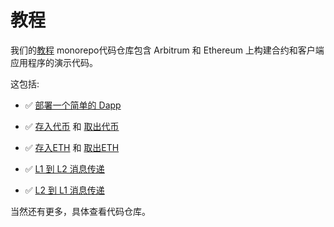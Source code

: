 # 教程

我们的[教程](https://github.com/OffchainLabs/arbitrum-tutorials)
monorepo代码仓库包含 Arbitrum 和 Ethereum
上构建合约和客户端应用程序的演示代码。

这包括:

- ✅ [部署一个简单的 Dapp](https://github.com/OffchainLabs/arbitrum-tutorials/tree/master/packages/demo-dapp-pet-shop)
  
  
- ✅
  [存入代币](https://github.com/OffchainLabs/arbitrum-tutorials/tree/master/packages/token-deposit)
  和 [取出代币](https://github.com/OffchainLabs/arbitrum-tutorials/tree/master/packages/token-withdraw)
  
  
- ✅
  [存入ETH](https://github.com/OffchainLabs/arbitrum-tutorials/tree/master/packages/eth-deposit)
  和 [取出ETH](https://github.com/OffchainLabs/arbitrum-tutorials/tree/master/packages/eth-withdraw)

  
- ✅
  [L1 到 L2 消息传递](https://github.com/OffchainLabs/arbitrum-tutorials/tree/master/packages/greeter)
- ✅
  [L2 到 L1 消息传递](https://github.com/OffchainLabs/arbitrum-tutorials/tree/master/packages/outbox-execute)

当然还有更多，具体查看代码仓库。